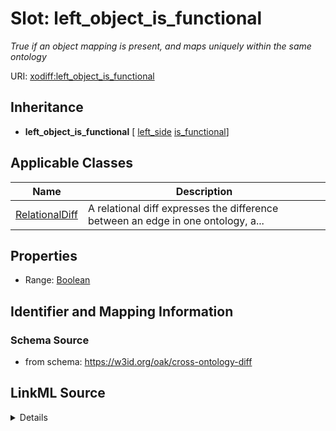 # Slot: left_object_is_functional
_True if an object mapping is present, and maps uniquely within the same ontology_


URI: [xodiff:left_object_is_functional](https://w3id.org/oak/cross-ontology-diff/left_object_is_functional)




## Inheritance

* **left_object_is_functional** [ [left_side](left_side.md) [is_functional](is_functional.md)]





## Applicable Classes

| Name | Description |
| --- | --- |
[RelationalDiff](RelationalDiff.md) | A relational diff expresses the difference between an edge in one ontology, a...






## Properties

* Range: [Boolean](Boolean.md)







## Identifier and Mapping Information







### Schema Source


* from schema: https://w3id.org/oak/cross-ontology-diff




## LinkML Source

<details>
```yaml
name: left_object_is_functional
description: True if an object mapping is present, and maps uniquely within the same
  ontology
from_schema: https://w3id.org/oak/cross-ontology-diff
rank: 1000
mixins:
- left_side
- is_functional
alias: left_object_is_functional
owner: RelationalDiff
domain_of:
- RelationalDiff
range: boolean

```
</details>